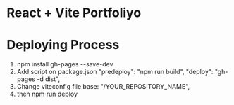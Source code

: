 # React + Vite Portfoliyo

# Deploying Process 
1. npm install gh-pages --save-dev
2. Add script on package.json 
    "predeploy": "npm run build",
    "deploy": "gh-pages -d dist",
3. Change viteconfig file
    base: "/YOUR_REPOSITORY_NAME",
4. then 
  npm run deploy

